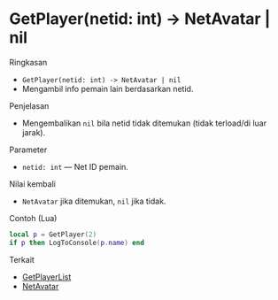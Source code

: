 # GetPlayer(netid: int) -> NetAvatar | nil

Ringkasan
- `GetPlayer(netid: int) -> NetAvatar | nil`
- Mengambil info pemain lain berdasarkan netid.

Penjelasan
- Mengembalikan `nil` bila netid tidak ditemukan (tidak terload/di luar jarak).

Parameter
- `netid: int` — Net ID pemain.

Nilai kembali
- `NetAvatar` jika ditemukan, `nil` jika tidak.

Contoh (Lua)
```lua
local p = GetPlayer(2)
if p then LogToConsole(p.name) end
```

Terkait
- [GetPlayerList](GetPlayerList.md)
- [NetAvatar](../structures/NetAvatar.md)
